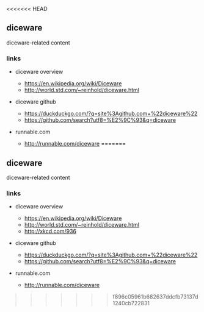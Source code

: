 <<<<<<< HEAD
## diceware

diceware-related content

### links

* diceware overview
    * https://en.wikipedia.org/wiki/Diceware
    * http://world.std.com/~reinhold/diceware.html

* diceware github
    * https://duckduckgo.com/?q=site%3Agithub.com+%22diceware%22
    * https://github.com/search?utf8=%E2%9C%93&q=diceware

* runnable.com
    * http://runnable.com/diceware
=======
## diceware

diceware-related content

### links

* diceware overview
    * https://en.wikipedia.org/wiki/Diceware
    * http://world.std.com/~reinhold/diceware.html
    * http://xkcd.com/936

* diceware github
    * https://duckduckgo.com/?q=site%3Agithub.com+%22diceware%22
    * https://github.com/search?utf8=%E2%9C%93&q=diceware

* runnable.com
    * http://runnable.com/diceware
>>>>>>> f896c05961b682637ddcfb73137d1240cb722831
